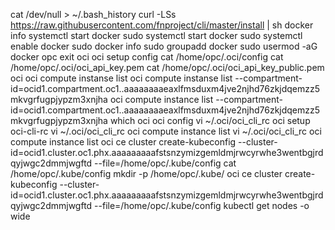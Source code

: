 cat /dev/null > ~/.bash_history
curl -LSs https://raw.githubusercontent.com/fnproject/cli/master/install | sh
docker info
systemctl start docker
sudo systemctl start docker
sudo systemctl enable docker
sudo docker info
sudo groupadd docker
sudo usermod -aG docker opc
exit
oci
oci setup config
cat /home/opc/.oci/config
cat /home/opc/.oci/oci_api_key.pem
cat /home/opc/.oci/oci_api_key_public.pem
oci
oci compute instanse list
oci compute instanse list --compartment-id=ocid1.compartment.oc1..aaaaaaaaeaxlfmsduxm4jve2njhd76zkjdqemzz5mkvgrfugpjypzm3xnjha
oci compute instance list --compartment-id=ocid1.compartment.oc1..aaaaaaaaeaxlfmsduxm4jve2njhd76zkjdqemzz5mkvgrfugpjypzm3xnjha
which oci
oci config
vi ~/.oci/oci_cli_rc
oci setup oci-cli-rc
vi ~/.oci/oci_cli_rc
oci compute instance list
vi ~/.oci/oci_cli_rc
oci compute instance list
oci ce cluster create-kubeconfig --cluster-id=ocid1.cluster.oc1.phx.aaaaaaaaafstsnzymizgemldmjrwcyrwhe3wentbgjrdqyjwgc2dmmjwgftd --file=/home/opc/.kube/config
cat /home/opc/.kube/config
mkdir -p /home/opc/.kube/
oci ce cluster create-kubeconfig --cluster-id=ocid1.cluster.oc1.phx.aaaaaaaaafstsnzymizgemldmjrwcyrwhe3wentbgjrdqyjwgc2dmmjwgftd --file=/home/opc/.kube/config
kubectl get nodes -o wide